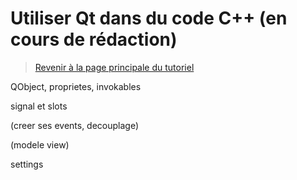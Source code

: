 
# Utiliser Qt dans du code C++ (en cours de rédaction)

> [Revenir à la page principale du tutoriel](../README.md)

QObject, proprietes, invokables

signal et slots

(creer ses events, decouplage)

(modele view)

settings 
